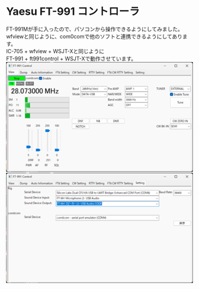 # Yaesu FT-991 コントローラ
FT-991Mが手に入ったので、パソコンから操作できるようにしてみました。  
wfviewと同じように、com0comで他のソフトと連携できるようにしてあります。  
IC-705 + wfview + WSJT-Xと同じように  
FT-991 + ft991control + WSJT-Xで動作させています。  
![画面1](e337bc80b07afbaad7ca850226f20898c811dd68.29.9.9.3.png)
![画面2](5af69961ee7f611f4089c911d3a631949fa77d69.29.9.9.3.png)

